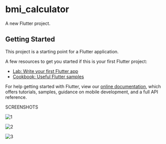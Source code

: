 # bmi_calculator

A new Flutter project.

## Getting Started

This project is a starting point for a Flutter application.

A few resources to get you started if this is your first Flutter project:

- [Lab: Write your first Flutter app](https://flutter.dev/docs/get-started/codelab)
- [Cookbook: Useful Flutter samples](https://flutter.dev/docs/cookbook)

For help getting started with Flutter, view our
[online documentation](https://flutter.dev/docs), which offers tutorials,
samples, guidance on mobile development, and a full API reference.


SCREENSHOTS 

![1](https://user-images.githubusercontent.com/53577259/121770144-337f4600-cb85-11eb-9bd6-6cb9e1896939.jpeg)


![2](https://user-images.githubusercontent.com/53577259/121770152-3da14480-cb85-11eb-8a05-b75a0d65a6a8.jpeg)


![3](https://user-images.githubusercontent.com/53577259/121770154-442fbc00-cb85-11eb-8d66-b4837603159d.jpeg)
